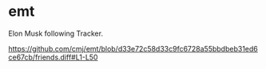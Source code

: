# emt
Elon Musk following Tracker.

https://github.com/cmj/emt/blob/d33e72c58d33c9fc6728a55bbdbeb31ed6ce67cb/friends.diff#L1-L50
